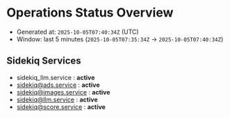 # Operations Status Overview

- Generated at: `2025-10-05T07:40:34Z` (UTC)
- Window: last 5 minutes (`2025-10-05T07:35:34Z` → `2025-10-05T07:40:34Z`)

## Sidekiq Services
- sidekiq_llm.service : **active**
- sidekiq@ads.service : **active**
- sidekiq@images.service : **active**
- sidekiq@llm.service : **active**
- sidekiq@score.service : **active**


